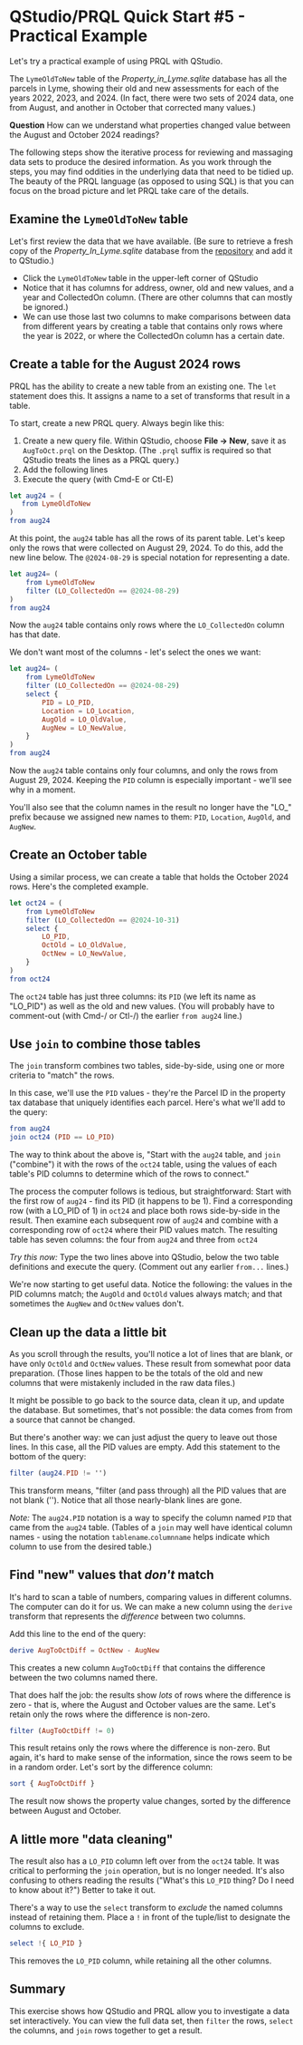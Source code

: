 # QStudio/PRQL Quick Start #5 - Practical Example

Let's try a practical example of using PRQL with QStudio.

The `LymeOldToNew` table of the _Property\_in\_Lyme.sqlite_ database
has all the parcels in Lyme, showing
their old and new assessments for each of the years 2022, 2023, and 2024.
(In fact, there were two sets of 2024 data, one from August,
and another in October that corrected many values.)

**Question** How can we understand what properties changed value between
the August and October 2024 readings?

The following steps show the iterative process for
reviewing and massaging
data sets to produce the desired information.
As you work through the steps, you may find oddities in the
underlying data that need to be tidied up.
The beauty of the PRQL language (as opposed to using SQL)
is that you can focus on the broad picture
and let PRQL take care of the details.

## Examine the `LymeOldToNew` table

Let's first review the data that we have available.
(Be sure to retrieve a fresh copy of the _Property\_In\_Lyme.sqlite_
database from the
[repository](https://raw.githubusercontent.com/TaxFairness/TaxFairness/refs/heads/main/Property_In_Lyme.sqlite)
and add it to QStudio.)

* Click the `LymeOldToNew` table in the upper-left corner of QStudio
* Notice that it has columns for address, owner, old and new values,
  and a year and CollectedOn column.
  (There are other columns that can mostly be ignored.)
* We can use those last two columns to make comparisons between
  data from different years by creating a table that contains
  only rows where the year is 2022,
  or where the CollectedOn column has a certain date.

## Create a table for the August 2024 rows

PRQL has the ability to create a new table from an existing one.
The `let` statement does this.
It assigns a name to a set of transforms that result in a table.

To start, create a new PRQL query.
Always begin like this:

1. Create a new query file. Within QStudio, choose **File -> New**,
  save it as `AugToOct.prql` on the Desktop.
  (The `.prql` suffix is required so that QStudio treats the
  lines as a PRQL query.)
2. Add the following lines
3. Execute the query (with Cmd-E or Ctl-E)

```elm
let aug24 = (
   from LymeOldToNew
)
from aug24
```

At this point, the `aug24` table has all the rows of its parent table.
Let's keep only the rows that were collected on August 29, 2024.
To do this, add the new line below.
The `@2024-08-29` is special notation for representing a date.

```elm
let aug24= (
    from LymeOldToNew
    filter (LO_CollectedOn == @2024-08-29)
)
from aug24
```

Now the `aug24` table contains only rows where the `LO_CollectedOn` column
has that date.

We don't want most of the columns - let's select the ones we want:

```elm
let aug24= (
    from LymeOldToNew
    filter (LO_CollectedOn == @2024-08-29)
    select {
        PID = LO_PID,
        Location = LO_Location,
        AugOld = LO_OldValue,
        AugNew = LO_NewValue,
    }
)
from aug24
```

Now the `aug24` table contains only four columns, and only the
rows from August 29, 2024.
Keeping the `PID` column is especially important -
we'll see why in a moment.

You'll also see that the column names in the result
no longer have the "LO_" prefix
because we assigned new names to them:
`PID`, `Location`, `AugOld`, and `AugNew`.

## Create an October table

Using a similar process, we can create a table that holds
the October 2024 rows.
Here's the completed example.

```elm
let oct24 = (
    from LymeOldToNew
    filter (LO_CollectedOn == @2024-10-31)
    select {
        LO_PID,
        OctOld = LO_OldValue,
        OctNew = LO_NewValue,
    }
)
from oct24
```

The `oct24` table has just three columns:
its `PID` (we left its name as "LO_PID")
as well as the old and new values.
(You will probably have to comment-out (with Cmd-/ or Ctl-/)
the earlier `from aug24` line.)

## Use `join` to combine those tables

The `join` transform combines two tables, side-by-side,
using one or more criteria to "match" the rows.

In this case, we'll use the `PID` values -
they're the Parcel ID in the property tax database that
uniquely identifies each parcel.
Here's what we'll add to the query:

```elm
from aug24
join oct24 (PID == LO_PID)
```

The way to think about the above is, "Start with the `aug24` table,
and `join` ("combine") it with the rows of the `oct24` table,
using the values of each table's PID columns to determine
which of the rows to connect."

The process the computer follows is tedious, but straightforward:
Start with the first row of `aug24` - find its PID (it happens to be 1).
Find a corresponding row (with a LO_PID of 1) in `oct24`
and place both rows side-by-side in the result.
Then examine each subsequent row of `aug24` and combine with a
corresponding row of `oct24` where their PID values match.
The resulting table has seven columns: the four from `aug24`
and three from `oct24`

_Try this now:_ Type the two lines above into QStudio,
below the two table definitions and execute the query.
(Comment out any earlier `from...` lines.)

We're now starting to get useful data.
Notice the following: the values in the PID columns match;
the `AugOld` and `OctOld` values always match;
and that sometimes the `AugNew` and `OctNew` values don't.

## Clean up the data a little bit

As you scroll through the results, you'll notice a lot of
lines that are blank, or have only `OctOld` and `OctNew` values.
These result from somewhat poor data preparation.
(Those lines happen to be the totals of the old and new columns that
were mistakenly included in the raw data files.)

It might be possible to go back to the source data, clean it up,
and update the database.
But sometimes, that's not possible:
the data comes from from a source that cannot be changed.

But there's another way:
we can just adjust the query to leave out those lines.
In this case, all the PID values are empty.
Add this statement to the bottom of the query:

```elm
filter (aug24.PID != '')
```

This transform means, "filter (and pass through) all
the PID values that are not blank ('').
Notice that all those nearly-blank lines are gone.

_Note:_ The `aug24.PID` notation is a way to specify the column named
`PID` that came from the `aug24` table.
(Tables of a `join` may well have identical column names -
using the notation `tablename`.`columnname` helps indicate which
column to use from the desired table.)

## Find "new" values that _don't_ match

It's hard to scan a table of numbers,
comparing values in different columns.
The computer can do it for us.
We can make a new column using the `derive` transform
that represents the _difference_ between two columns.

Add this line to the end of the query:

```elm
derive AugToOctDiff = OctNew - AugNew
```

This creates a new column `AugToOctDiff` that contains the
difference between the two columns named there.

That does half the job: the results show _lots_
of rows where the difference is zero -
that is, where the August and October values are the same.
Let's retain only the rows where the difference is non-zero.

```elm
filter (AugToOctDiff != 0)
```

This result retains only the rows where the difference is non-zero.
But again, it's hard to make sense of the information,
since the rows seem to be in a random order.
Let's sort by the difference column:

```elm
sort { AugToOctDiff }
```

The result now shows the property value changes,
sorted by the difference between August and October.

## A little more "data cleaning"

The result also has a `LO_PID` column left over from
the `oct24` table.
It was critical to performing the `join` operation,
but is no longer needed.
It's also confusing to others reading the results
("What's this `LO_PID` thing? Do I need to know about it?")
Better to take it out.

There's a way to use the `select` transform to _exclude_
the named columns instead of retaining them.
Place a `!` in front of the tuple/list to designate the columns
to exclude.

```elm
select !{ LO_PID }
```

This removes the `LO_PID` column, while retaining all the other columns.

## Summary

This exercise shows how QStudio and PRQL allow you to investigate
a data set interactively.
You can view the full data set, then `filter` the rows,
`select` the columns, and
`join` rows together to get a result.
